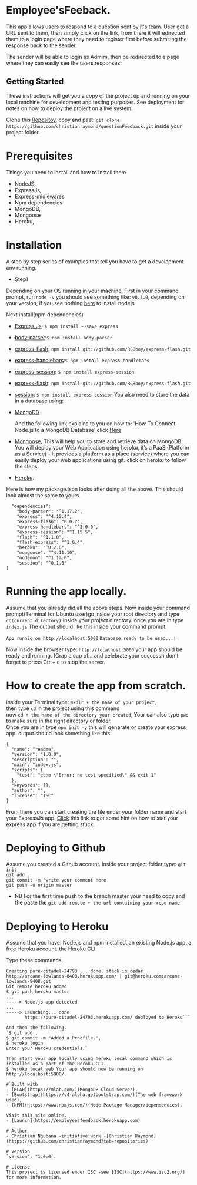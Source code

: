 # Employee'sFeeback.
This app allows users to respond to a question sent by it's team.
User get a URL sent to them, then simply click on the link, from there it willredirected them to a login page where they need to register first before submiting the response back to the sender.

The sender will be able to login as Admim, then be redirected to a page where they can easily see the users responses.

## Getting Started
These instructions will get you a copy of the project up and running on your local machine for development and testing
purposes. See deployment for notes on how to deploy the project on a live system.

Clone this [Repositoy](https://github.com/christianraymond/questionFeedback.git), copy and past:
`git clone https://github.com/christianraymond/questionFeedback.git` inside your project folder.

# Prerequisites
Things you need to install and how to install them.
 - NodeJS,
 - ExpressJs,
 - Express-midlewares
 - Npm dependencies
 - MongoDB,
 - Mongoose
 - Heroku,

# Installation
A step by step series of examples that tell you have to get a development env running.
- Step1

Depending on your OS running in your machine,
First in your command prompt, run
`node -v` you should see something like:
`v8.3.0`, depending on your version, if you see nothing [here](https://nodejs.org/en/download/package-manager/) to install nodejs:

Next install(npm dependencies)

- [Express.Js](https://www.npmjs.com/package/express): ```$ npm install --save express```
- [body-parser](https://www.npmjs.com/package/body-parser):```$ npm install body-parser```
- [express-flash](https://www.npmjs.com/package/express-flash): ```npm install git://github.com/RGBboy/express-flash.git```
- [express-handlebars](https://www.npmjs.com/package/express-handlebars):```$ npm install express-handlebars```
- [express-session](https://www.npmjs.com/package/express-session): ```$ npm install express-session```
- [express-flash](https://www.npmjs.com/package/express-flash): ```npm install git://github.com/RGBboy/express-flash.git```
- [session](https://www.npmjs.com/package/express-session): ```$ npm install express-session```
  You also need to store the data in a database using:
- [MongoDB](https://www.digitalocean.com/community/tutorials/how-to-install-and-secure-mongodb-on-ubuntu-16-04)

  And the following link explains to you on how to: 'How To Connect Node.js to a MongoDB Database' click [Here](https://www.digitalocean.com/community/tutorials/how-to-connect-node-js-to-a-mongodb-database-on-a-vps)
- [Mongoose](http://mongoosejs.com/), This will help you to store and retrieve data on MongoDB.
You will deploy your Web Application using heroku, it’s a PaaS (Platform as a Service) - it provides a platform as a place (service) where you can easily deploy your web applications using git. click on heroku to follow the steps.
- [Heroku](https://devcenter.heroku.com/articles/deploying-nodejs).

Here is how my package.json looks after doing all the above.
This should look almost the same to yours.

```{
  "dependencies":
    "body-parser": "^1.17.2",
    "express": "^4.15.4",
    "express-flash": "0.0.2",
    "express-handlebars": "^3.0.0",
    "express-session": "^1.15.5",
    "flash": "^1.1.0",
    "flash-express": "^1.0.4",
    "heroku": "^0.2.0",
    "mongoose": "^4.11.10",
    "nodemon": "^1.12.0",
    "session": "^0.1.0"
}
```

# Running the app locally.
Assume that you already did all the above steps.
Now inside your command prompt(Terminal for Ubuntu user)go inside your root directory and type `cd(current directory)` inside your project directory.
once you are in type `index.js`
The output should like this inside your command prompt:

`App runnig on http://localhost:5000`
   `Database ready to be used...!`

  Now inside the browser type: `http://localhost:5000`
  your app should be ready and running.
  (Grap a cap of... and celebrate your success.)
  don't forget to press Ctr + c to stop the server.

# How to create the app from scratch.

 inside your Terminal type:
 `mkdir + the name of your project`,</br>
 then type `cd` in the project using this command </br> now `cd + the name of the directory your created`,
 Your can also type `pwd` to make sure in the right directory or folder.</br>
 Once you are in type `npm init -y` this will generate or create your express app.
  output should look something like this:

```
{
  "name": "readme",
  "version": "1.0.0",
  "description": "",
  "main": "index.js",
  "scripts": {
    "test": "echo \"Error: no test specified\" && exit 1"
  },
  "keywords": [],
  "author": "",
  "license": "ISC"
}
```

From there you can start creating the file ender your folder name and start your ExpressJs app.
[Click](https://expressjs.com/en/starter/hello-world.html) this link to get some hint on how to star your express app if you are getting stuck.

# Deploying to Github
 Assume you created a Github account.
Inside your project folder type:
  `git init `</br>
  `git add .` </br>
  `git commit -m 'write your comment here` </br>
  `git push -u origin master`
- NB
For the first time push to the branch master your need to copy and the paste the
`git add remote + the url containing your repo name`

# Deploying to Heroku
Assume that you have:
Node.js and npm installed.
an existing Node.js app.
a free Heroku account.
the Heroku CLI.

Type these commands.
```$ heroku create
Creating pure-citadel-24793 ... done, stack is cedar
http://arcane-lowlands-8408.herokuapp.com/ | git@heroku.com:arcane-lowlands-8408.git
Git remote heroku added
$ git push heroku master
...
-----> Node.js app detected
...
-----> Launching... done
       https://pure-citadel-24793.herokuapp.com/ deployed to Heroku```

And then the following.
`$ git add ,
$ git commit -m "Added a Procfile.",
$ heroku login
Enter your Heroku credentials.`   

Then start your app locally using heroku local command which is installed as a part of the Heroku CLI.
$ heroku local web Your app should now be running on http://localhost:5000/.

# Built with
- [MLAB](https://mlab.com/)(MongoDB Cloud Server),
- [Bootstrap](https://v4-alpha.getbootstrap.com/)(The web framework used),
- [NPM](https://www.npmjs.com/)(Node Package Manager/dependencies).

Visit this site online.
- [Launch](https://employeesfeedback.herokuapp.com)

# Author
- Christian Ngubana -initiative work -[Christian Raymond](https://github.com/christianraymond?tab=repositories)

# version
`version": "1.0.0`.

# License
This project is licensed ender ISC -see [ISC](https://www.isc2.org/) for more information.
